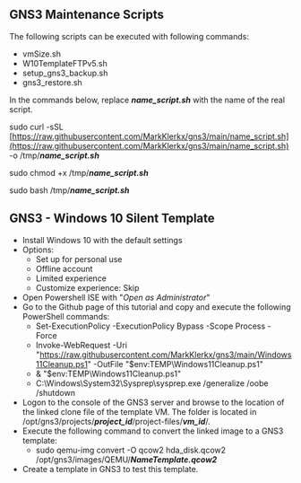 ## GNS3 Maintenance Scripts

The following scripts can be executed with following commands:

-   vmSize.sh
-   W10TemplateFTPv5.sh
-   setup_gns3_backup.sh
-   gns3_restore.sh

In the commands below, replace ***name_script.sh*** with the name of the real script.

sudo curl -sSL  [https://raw.githubusercontent.com/MarkKlerkx/gns3/main/name_script.sh](https://raw.githubusercontent.com/MarkKlerkx/gns3/main/name_script.sh)  -o /tmp/***name_script.sh*** 

sudo chmod +x /tmp/***name_script.sh*** 

sudo bash /tmp/***name_script.sh***

## GNS3 - Windows 10 Silent Template

 - Install Windows 10 with the default settings
 - Options:
	 - Set up for personal use
	 - Offline account
	 - Limited experience
	 - Customize experience: Skip
 - Open Powershell ISE with "*Open as Administrator*"
 - Go to the Github page of this tutorial and copy and execute the following PowerShell commands:
	 - Set-ExecutionPolicy -ExecutionPolicy Bypass -Scope Process -Force 
	 - Invoke-WebRequest -Uri "https://raw.githubusercontent.com/MarkKlerkx/gns3/main/Windows11Cleanup.ps1" -OutFile "$env:TEMP\Windows11Cleanup.ps1"
	 - & "$env:TEMP\Windows11Cleanup.ps1"
	- C:\Windows\System32\Sysprep\sysprep.exe /generalize /oobe /shutdown
 - Logon to the console of the GNS3 server and browse to the location of the linked clone file of the template VM. The folder is located in /opt/gns3/projects/***project_id***/project-files/***vm_id***/.
 - Execute the following command to convert the linked image to a GNS3 template:
	 - sudo qemu-img convert -O qcow2 hda_disk.qcow2 /opt/gns3/images/QEMU/***NameTemplate.qcow2***
  - Create a template in GNS3 to test this template.
